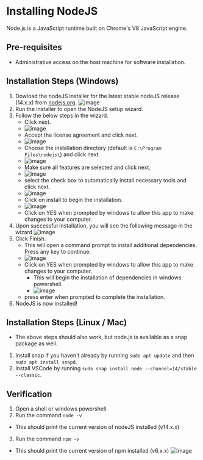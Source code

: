 # Installing NodeJS

Node.js is a JavaScript runtime built on Chrome's V8 JavaScript engine.

## Pre-requisites

- Administrative access on the host machine for software installation.

## Installation Steps (Windows)

1. Dowload the nodeJS installer for the latest stable nodeJS release (14.x.x) from [nodejs.org](https://nodejs.org/en/).
![image](./images/download.JPG)
2. Run the installer to open the NodeJS setup wizard.
3. Follow the below steps in the wizard.
   - Click next.
    - ![image](./images/new-wizard.JPG)
   - Accept the license agreement and click next.
    - ![image](./images/license-agreement.JPG)
   - Choose the installation directory (default is `C:\Program Files\nodejs\`) and click next.
    - ![image](./images/destination.JPG)
   - Make sure all features are selected and click next.
    - ![image](./images/custom.JPG)
   - select the check box to automatically install necessary tools and click next.
    - ![image](./images/native.JPG)
   - Click on install to begin the installation.
    - ![image](./images/install.JPG)
   - Click on YES when prompted by windows to allow this app to make changes to your computer.
4. Upon successful installation, you will see the following message in the wizard
![image](./images/finished.JPG)
5. Click Finish.
   - This will open a command prompt to install additional dependencies. Press any key to continue.
    - ![image](./images/additional-tools.JPG)
   - Click on YES when prompted by windows to allow this app to make changes to your computer.
     - This will begin the installation of dependencies in windows powershell.
      - ![image](./images/powershell.JPG)
   - press enter when prompted to complete the installation.
6. NodeJS is now installed!

## Installation Steps (Linux / Mac)
- The above steps should also work, but node.js is available as a snap package as well.

1. Install snap if you haven't already by running `sudo apt update` and then `sudo apt install snapd`.
2. Install VSCode by running `sudo snap install node --channel=14/stable --classic`.

## Verification

1. Open a shell or windows powershell.
2. Run the command `node -v`
  - This should print the current version of nodeJS installed (v14.x.x)
3. Run the command `npm -v`
  - This should print the current version of npm installed (v6.x.x)
![image](./images/verification.JPG)
